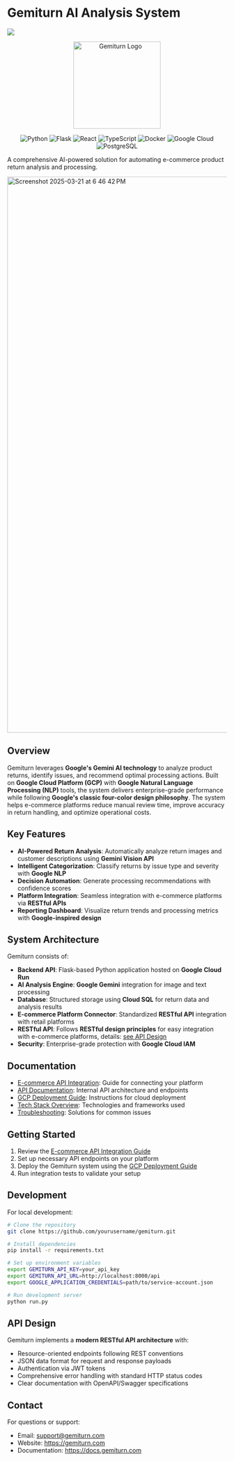 # Gemiturn AI Analysis System
<div>
<img src="https://readme-typing-svg.demolab.com/?pause=1&size=50&color=f75c7e&center=True&width=1200&height=120&vCenter=True&lines=Gemiturn+AI+Analysis+System.;Power+By+Gemini+AI" />
</div>

<p align="center">
  <img src="frontend/public/logo1.png" alt="Gemiturn Logo" width="200">
</p>

<p align="center">
  <img src="https://img.shields.io/badge/Python-3776AB?style=for-the-badge&logo=python&logoColor=white" alt="Python">
  <img src="https://img.shields.io/badge/Flask-000000?style=for-the-badge&logo=flask&logoColor=white" alt="Flask">
  <img src="https://img.shields.io/badge/React-61DAFB?style=for-the-badge&logo=react&logoColor=black" alt="React">
  <img src="https://img.shields.io/badge/TypeScript-3178C6?style=for-the-badge&logo=typescript&logoColor=white" alt="TypeScript">
  <img src="https://img.shields.io/badge/Docker-2496ED?style=for-the-badge&logo=docker&logoColor=white" alt="Docker">
  <img src="https://img.shields.io/badge/Google_Cloud-4285F4?style=for-the-badge&logo=google-cloud&logoColor=white" alt="Google Cloud">
<img src="https://img.shields.io/badge/PostgreSQL-336791?style=for-the-badge&logo=postgresql&logoColor=white" alt="PostgreSQL">
</p>

A comprehensive AI-powered solution for automating e-commerce product return analysis and processing.

<img width="1275" alt="Screenshot 2025-03-21 at 6 46 42 PM" src="https://github.com/user-attachments/assets/b3d76695-41ad-479e-98a0-ea0bf87836b0" />


## Overview

Gemiturn leverages **Google's Gemini AI technology** to analyze product returns, identify issues, and recommend optimal processing actions. Built on **Google Cloud Platform (GCP)** with **Google Natural Language Processing (NLP)** tools, the system delivers enterprise-grade performance while following **Google's classic four-color design philosophy**. The system helps e-commerce platforms reduce manual review time, improve accuracy in return handling, and optimize operational costs.

## Key Features

- **AI-Powered Return Analysis**: Automatically analyze return images and customer descriptions using **Gemini Vision API**
- **Intelligent Categorization**: Classify returns by issue type and severity with **Google NLP**
- **Decision Automation**: Generate processing recommendations with confidence scores
- **Platform Integration**: Seamless integration with e-commerce platforms via **RESTful APIs**
- **Reporting Dashboard**: Visualize return trends and processing metrics with **Google-inspired design**

## System Architecture

Gemiturn consists of:

- **Backend API**: Flask-based Python application hosted on **Google Cloud Run**
- **AI Analysis Engine**: **Google Gemini** integration for image and text processing
- **Database**: Structured storage using **Cloud SQL** for return data and analysis results
- **E-commerce Platform Connector**: Standardized **RESTful API** integration with retail platforms
- **RESTful API**: Follows **RESTful design principles** for easy integration with e-commerce platforms, details: [see API Design](#api-design)
- **Security**: Enterprise-grade protection with **Google Cloud IAM**

## Documentation

- [E-commerce API Integration](docs/ecommerce_api_integration.md): Guide for connecting your platform
- [API Documentation](docs/API_Integration.md): Internal API architecture and endpoints
- [GCP Deployment Guide](docs/gcp_deployment_guide.md): Instructions for cloud deployment
- [Tech Stack Overview](docs/TechStacks.md): Technologies and frameworks used
- [Troubleshooting](docs/TroubleShooting.md): Solutions for common issues

## Getting Started

1. Review the [E-commerce API Integration Guide](docs/ecommerce_api_integration.md)
2. Set up necessary API endpoints on your platform
3. Deploy the Gemiturn system using the [GCP Deployment Guide](docs/gcp_deployment_guide.md)
4. Run integration tests to validate your setup

## Development

For local development:

```bash
# Clone the repository
git clone https://github.com/yourusername/gemiturn.git

# Install dependencies
pip install -r requirements.txt

# Set up environment variables
export GEMITURN_API_KEY=your_api_key
export GEMITURN_API_URL=http://localhost:8000/api
export GOOGLE_APPLICATION_CREDENTIALS=path/to/service-account.json

# Run development server
python run.py
```

## API Design

Gemiturn implements a **modern RESTful API architecture** with:

- Resource-oriented endpoints following REST conventions
- JSON data format for request and response payloads
- Authentication via JWT tokens
- Comprehensive error handling with standard HTTP status codes
- Clear documentation with OpenAPI/Swagger specifications

## Contact

For questions or support:

- Email: support@gemiturn.com
- Website: https://gemiturn.com
- Documentation: https://docs.gemiturn.com
